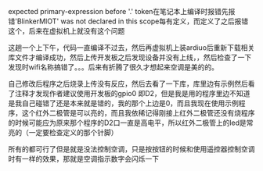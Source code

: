 expected primary-expression before '.' token在笔记本上编译时报错先报错'BlinkerMIOT' was not declared in this scope每有定义，而定义了之后报错这个，后来在虚拟机上就没有这个问题

这趟一个上下午，代码一直编译不过去，然后再虚拟机上装ardiuo后重新下载相关库文件才编译成功，然后上传开发板之后发现设备并没有上线，，然后检查了一下发现时wifi名称搞错了。。。后来有折腾了很久才想起来空调是美的的。

自己修改后程序之后烧录上传没有反应，然后去看了一下库，库里边有示例然后看了注释才发现作者建议使用开发板的gpio0 即D2，但是我是用的程序里边不知道是我自己碰错了还是本来就是错的，我的那个上边是0，而且我现在使用示例程序，这个红外二极管是可以亮的，而且我依稀记得刚接上红外二极管还没有烧程序的时候可能应为原来那个程序的D2口一直是高电平，所以红外二极管上的led是常亮的（一定要检查定义的那个针脚）

所有的都可行了但是就是没法控制空调，只是按按钮的时候和使用遥控器控制空调时有一样的效果，那就是空调指示数字会闪烁一下

